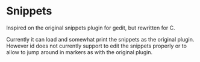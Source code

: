 # Snippets

Inspired on the original snippets plugin for gedit, but rewritten for C.

Currently it can load and somewhat print the snippets as the original plugin. 
However id does not currently support to edit the snippets properly or to allow to jump around in markers as with the original plugin.
